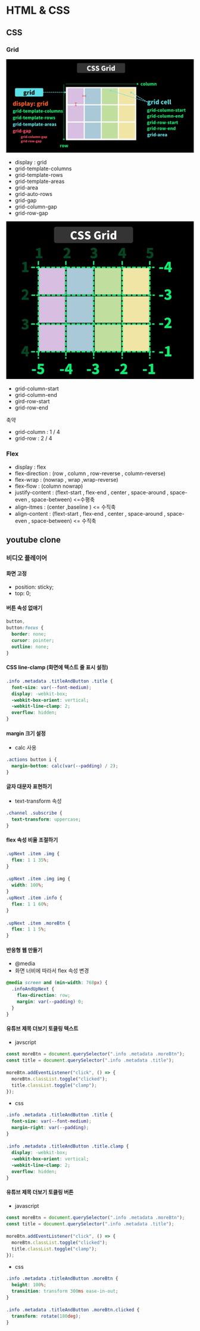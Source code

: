 # HTML & CSS

## CSS


### Grid


![img.png](grid_exam/img.png)

- display : grid
- grid-template-columns 
- grid-template-rows
- grid-template-areas
- grid-area
- grid-auto-rows
- grid-gap
- grid-column-gap
- grid-row-gap


![img.png](img.png)

- grid-column-start
- grid-column-end
- gird-row-start
- grid-row-end


축약 

- grid-column : 1 / 4
- grid-row : 2 / 4

### Flex


- display : flex
- flex-direction : (row , column , row-reverse , column-reverse)
- flex-wrap : (nowrap , wrap ,wrap-reverse)
- flex-flow : (column nowrap)
- justify-content : (flext-start , flex-end , center , space-around , space-even , space-between) <=수평축
- align-itmes : (center ,baseline  ) <= 수직축
- align-content : (flext-start , flex-end , center , space-around , space-even , space-between) <= 수직축


## youtube clone


### 비디오 플레이어

#### 화면 고정
- position: sticky;
- top: 0;

#### 버튼 속성 없애기

```css
button,
button:focus {
  border: none;
  cursor: pointer;
  outline: none;
}
```

#### CSS line-clamp (화면에 텍스트 줄 표시 설정)

```css
.info .metadata .titleAndButton .title {
  font-size: var(--font-medium);
  display: -webkit-box;
  -webkit-box-orient: vertical;
  -webkit-line-clamp: 2;
  overflow: hidden;
}
```

#### margin 크기 설정

- calc 사용

```css
.actions button i {
  margin-bottom: calc(var(--padding) / 2);
}
```

#### 글자 대문자 표현하기

- text-transform 속성

```css
.channel .subscribe {
  text-transform: uppercase;
}
```

#### flex 속성 비율 조절하기

```css
.upNext .item .img {
  flex: 1 1 35%;
}

.upNext .item .img img {
  width: 100%;
}
.upNext .item .info {
  flex: 1 1 60%;
}

.upNext .item .moreBtn {
  flex: 1 1 5%;
}
```

#### 반응형 웹 만들기

- @media
- 화면 너비에 따라서 flex 속성 변경

```css
@media screen and (min-width: 768px) {
  .infoAndUpNext {
    flex-direction: row;
    margin: var(--padding) 0;
  }
}
```

#### 유튜브 제목 더보기 토클링 텍스트

- javscript

```javascript
const moreBtn = document.querySelector(".info .metadata .moreBtn");
const title = document.querySelector(".info .metadata .title");

moreBtn.addEventListener("click", () => {
  moreBtn.classList.toggle("clicked");
  title.classList.toggle("clamp");
});
```

- css

```css
.info .metadata .titleAndButton .title {
  font-size: var(--font-medium);
  margin-right: var(--padding);
}

.info .metadata .titleAndButton .title.clamp {
  display: -webkit-box;
  -webkit-box-orient: vertical;
  -webkit-line-clamp: 2;
  overflow: hidden;
}
```

#### 유튜브 제목 더보기 토클링 버튼

- javascript

```javascript
const moreBtn = document.querySelector(".info .metadata .moreBtn");
const title = document.querySelector(".info .metadata .title");

moreBtn.addEventListener("click", () => {
  moreBtn.classList.toggle("clicked");
  title.classList.toggle("clamp");
});

```

- css

```css
.info .metadata .titleAndButton .moreBtn {
  height: 100%;
  transition: transform 300ms ease-in-out;
}

.info .metadata .titleAndButton .moreBtn.clicked {
  transform: rotate(180deg);
}
```